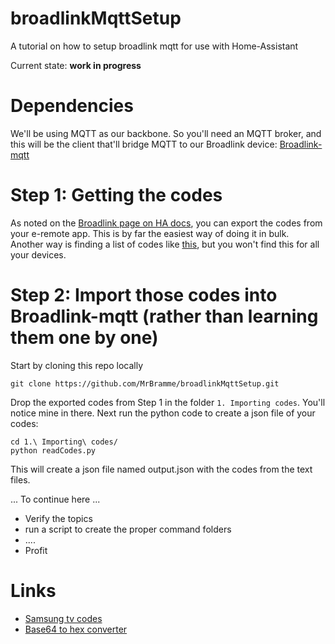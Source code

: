 # broadlinkMqttSetup
A tutorial on how to setup broadlink mqtt for use with Home-Assistant

Current state: **work in progress**

# Dependencies
We'll be using MQTT as our backbone. So you'll need an MQTT broker, and this will be the client that'll bridge MQTT to our Broadlink device: [Broadlink-mqtt](https://github.com/eschava/broadlink-mqtt)

# Step 1: Getting the codes
As noted on the [Broadlink page on HA docs](https://www.home-assistant.io/components/switch.broadlink/), you can export the codes from your e-remote app. This is by far the easiest way of doing it in bulk.  
Another way is finding a list of codes like [this](https://github.com/yahat/broadlink_mini_homeassistant_ir_codes_samsung_tv), but you won't find this for all your devices.

# Step 2: Import those codes into Broadlink-mqtt (rather than learning them one by one)
Start by cloning this repo locally
```
git clone https://github.com/MrBramme/broadlinkMqttSetup.git
```

Drop the exported codes from Step 1 in the folder `1. Importing codes`. You'll notice mine in there. Next run the python code to create a json file of your codes:
```
cd 1.\ Importing\ codes/
python readCodes.py
```
This will create a json file named output.json with the codes from the text files.

... To continue here ...
- Verify the topics
- run a script to create the proper command folders
- ....
- Profit

# Links

- [Samsung tv codes](https://github.com/yahat/broadlink_mini_homeassistant_ir_codes_samsung_tv)
- [Base64 to hex converter](https://cryptii.com/pipes/base64-to-hex)